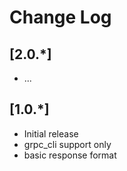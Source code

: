 # Change Log

## [2.0.*]
- ...

## [1.0.*]

- Initial release
- grpc_cli support only
- basic response format